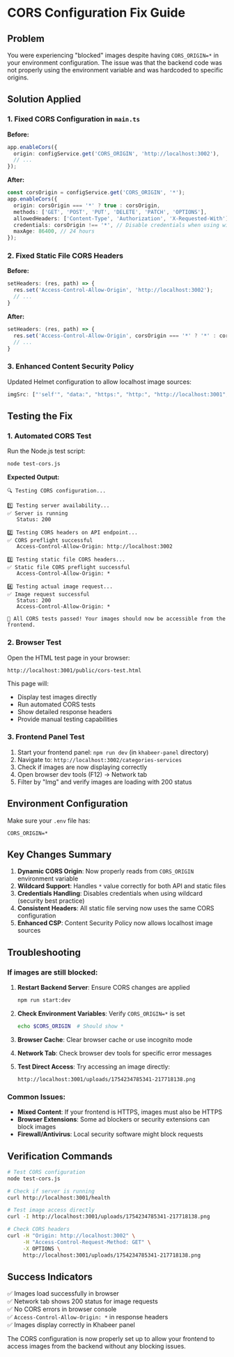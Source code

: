 # CORS Configuration Fix Guide

## Problem
You were experiencing "blocked" images despite having `CORS_ORIGIN=*` in your environment configuration. The issue was that the backend code was not properly using the environment variable and was hardcoded to specific origins.

## Solution Applied

### 1. Fixed CORS Configuration in `main.ts`

**Before:**
```typescript
app.enableCors({
  origin: configService.get('CORS_ORIGIN', 'http://localhost:3002'),
  // ...
});
```

**After:**
```typescript
const corsOrigin = configService.get('CORS_ORIGIN', '*');
app.enableCors({
  origin: corsOrigin === '*' ? true : corsOrigin,
  methods: ['GET', 'POST', 'PUT', 'DELETE', 'PATCH', 'OPTIONS'],
  allowedHeaders: ['Content-Type', 'Authorization', 'X-Requested-With'],
  credentials: corsOrigin !== '*', // Disable credentials when using wildcard
  maxAge: 86400, // 24 hours
});
```

### 2. Fixed Static File CORS Headers

**Before:**
```typescript
setHeaders: (res, path) => {
  res.set('Access-Control-Allow-Origin', 'http://localhost:3002');
  // ...
}
```

**After:**
```typescript
setHeaders: (res, path) => {
  res.set('Access-Control-Allow-Origin', corsOrigin === '*' ? '*' : corsOrigin);
  // ...
}
```

### 3. Enhanced Content Security Policy

Updated Helmet configuration to allow localhost image sources:
```typescript
imgSrc: ["'self'", "data:", "https:", "http:", "http://localhost:3001", "http://localhost:3002"],
```

## Testing the Fix

### 1. Automated CORS Test
Run the Node.js test script:
```bash
node test-cors.js
```

**Expected Output:**
```
🔍 Testing CORS configuration...

1️⃣ Testing server availability...
✅ Server is running
   Status: 200

2️⃣ Testing CORS headers on API endpoint...
✅ CORS preflight successful
   Access-Control-Allow-Origin: http://localhost:3002

3️⃣ Testing static file CORS headers...
✅ Static file CORS preflight successful
   Access-Control-Allow-Origin: *

4️⃣ Testing actual image request...
✅ Image request successful
   Status: 200
   Access-Control-Allow-Origin: *

🎉 All CORS tests passed! Your images should now be accessible from the frontend.
```

### 2. Browser Test
Open the HTML test page in your browser:
```
http://localhost:3001/public/cors-test.html
```

This page will:
- Display test images directly
- Run automated CORS tests
- Show detailed response headers
- Provide manual testing capabilities

### 3. Frontend Panel Test
1. Start your frontend panel: `npm run dev` (in `khabeer-panel` directory)
2. Navigate to: `http://localhost:3002/categories-services`
3. Check if images are now displaying correctly
4. Open browser dev tools (F12) → Network tab
5. Filter by "Img" and verify images are loading with 200 status

## Environment Configuration

Make sure your `.env` file has:
```env
CORS_ORIGIN=*
```

## Key Changes Summary

1. **Dynamic CORS Origin**: Now properly reads from `CORS_ORIGIN` environment variable
2. **Wildcard Support**: Handles `*` value correctly for both API and static files
3. **Credentials Handling**: Disables credentials when using wildcard (security best practice)
4. **Consistent Headers**: All static file serving now uses the same CORS configuration
5. **Enhanced CSP**: Content Security Policy now allows localhost image sources

## Troubleshooting

### If images are still blocked:

1. **Restart Backend Server**: Ensure CORS changes are applied
   ```bash
   npm run start:dev
   ```

2. **Check Environment Variables**: Verify `CORS_ORIGIN=*` is set
   ```bash
   echo $CORS_ORIGIN  # Should show *
   ```

3. **Browser Cache**: Clear browser cache or use incognito mode

4. **Network Tab**: Check browser dev tools for specific error messages

5. **Test Direct Access**: Try accessing an image directly:
   ```
   http://localhost:3001/uploads/1754234785341-217718138.png
   ```

### Common Issues:

- **Mixed Content**: If your frontend is HTTPS, images must also be HTTPS
- **Browser Extensions**: Some ad blockers or security extensions can block images
- **Firewall/Antivirus**: Local security software might block requests

## Verification Commands

```bash
# Test CORS configuration
node test-cors.js

# Check if server is running
curl http://localhost:3001/health

# Test image access directly
curl -I http://localhost:3001/uploads/1754234785341-217718138.png

# Check CORS headers
curl -H "Origin: http://localhost:3002" \
     -H "Access-Control-Request-Method: GET" \
     -X OPTIONS \
     http://localhost:3001/uploads/1754234785341-217718138.png
```

## Success Indicators

✅ Images load successfully in browser  
✅ Network tab shows 200 status for image requests  
✅ No CORS errors in browser console  
✅ `Access-Control-Allow-Origin: *` in response headers  
✅ Images display correctly in Khabeer panel  

The CORS configuration is now properly set up to allow your frontend to access images from the backend without any blocking issues. 